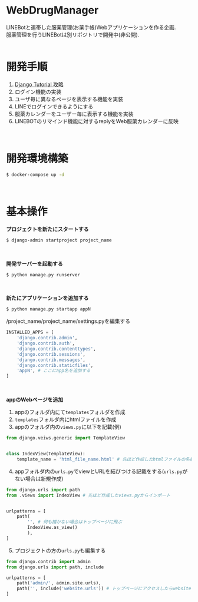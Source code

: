 # WebDrugManager
LINEBotと連帯した服薬管理(お薬手帳)Webアプリケーションを作る企画.  
服薬管理を行うLINEBotは別リポジトリで開発中(非公開).
<br>
<br>

# 開発手順
1. [Django Tutorial 攻略](https://www.youtube.com/watch?v=nS41IkL13QE&list=PLuCS8p0T7ozK4Ne1e5eAVG2R5Gbs1naix)
2. ログイン機能の実装  
3. ユーザ毎に異なるページを表示する機能を実装  
4. LINEでログインできるようにする  
5. 服薬カレンダーをユーザー毎に表示する機能を実装  
6. LINEBOTのリマインド機能に対するreplyをWeb服薬カレンダーに反映

<br>

# 開発環境構築
```bash
$ docker-compose up -d
```
<br>

# 基本操作
**プロジェクトを新たにスタートする**
```bash
$ django-admin startproject project_name
```
<br>

**開発サーバーを起動する**
```bash
$ python manage.py runserver
```
<br>

**新たにアプリケーションを追加する** 
```bash
$ python manage.py startapp appN
```
/project_name/project_name/settings.pyを編集する
```python:settings.py
INSTALLED_APPS = [
    'django.contrib.admin',
    'django.contrib.auth',
    'django.contrib.contenttypes',
    'django.contrib.sessions',
    'django.contrib.messages',
    'django.contrib.staticfiles',
    'appN', # ここにapp名を追加する
]
```
<br>

**appのWebページを追加**
1. appのフォルダ内にて```templates```フォルダを作成
2. ```templates```フォルダ内にhtmlファイルを作成
3. appのフォルダ内の```views.py```に以下を記載(例)
```python
from django.veiws.generic import TemplateView


class IndexView(TemplateView):
    template_name = 'html_file_name.html' # 先ほど作成したhtmlファイルの名前
```
4. appフォルダ内の```urls.py```でviewとURLを結びつける記載をする(```urls.py```がない場合は新規作成)
```python
from django.urls import path
from .views import IndexView # 先ほど作成したviews.pyからインポート


urlpatterns = [
    path(
        '', # 何も描かない場合はトップページに飛ぶ
        IndexView.as_view()
        ),
]
```
5. プロジェクトの方の```urls.py```も編集する
```python
from django.contrib import admin
from django.urls import path, include

urlpatterns = [
    path('admin/', admin.site.urls),
    path('', include('website.urls')) # トップページにアクセスしたらwebsiteフォルダ内のurlsを見にいく
]
```